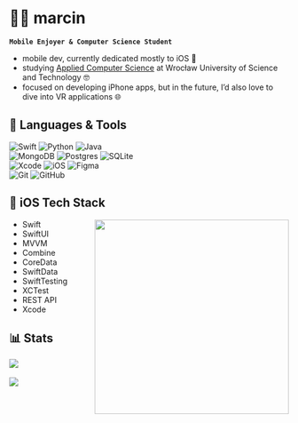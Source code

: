 # 🧑‍💻  marcin

**`Mobile Enjoyer & Computer Science Student`**
- mobile dev, currently dedicated mostly to iOS 🍏
- studying [Applied Computer Science](https://rekrutacja.pwr.edu.pl/wyszukiwarka-kierunkow-studiow/informatyka-stosowana/) at Wrocław University of Science and Technology 🤓 
- focused on developing iPhone apps, but in the future, I’d also love to dive into VR applications 🌐

## 🧰 Languages & Tools
<!-- Badges from https://github.com/Ileriayo/markdown-badges -->
![Swift](https://img.shields.io/badge/swift-F54A2A?style=for-the-badge&logo=swift&logoColor=white)
![Python](https://img.shields.io/badge/python-3670A0?style=for-the-badge&logo=python&logoColor=ffdd54)
![Java](https://img.shields.io/badge/java-%23ED8B00.svg?style=for-the-badge&logo=openjdk&logoColor=white) <br>
![MongoDB](https://img.shields.io/badge/MongoDB-%234ea94b.svg?style=for-the-badge&logo=mongodb&logoColor=white) 
![Postgres](https://img.shields.io/badge/postgres-%23316192.svg?style=for-the-badge&logo=postgresql&logoColor=white)
![SQLite](https://img.shields.io/badge/sqlite-%2307405e.svg?style=for-the-badge&logo=sqlite&logoColor=white) <br>
![Xcode](https://img.shields.io/badge/Xcode-007ACC?style=for-the-badge&logo=Xcode&logoColor=white)
![iOS](https://img.shields.io/badge/iOS-000000?style=for-the-badge&logo=ios&logoColor=white)
![Figma](https://img.shields.io/badge/figma-%23F24E1E.svg?style=for-the-badge&logo=figma&logoColor=white) <br>
![Git](https://img.shields.io/badge/git-%23F05033.svg?style=for-the-badge&logo=git&logoColor=white)
![GitHub](https://img.shields.io/badge/github-%23121011.svg?style=for-the-badge&logo=github&logoColor=white)

## 📱 iOS Tech Stack
<!-- Mindfulness gif from https://dribbble.com/shots/2684019-Mindfulness-Crafting-your-Thoughts -->
<img align="right" src="https://cdn.dribbble.com/userupload/21028750/file/original-50625e7040990ba2b9dba638ca207a61.gif" width="350">

- Swift
- SwiftUI
- MVVM
- Combine
- CoreData
- SwiftData
- SwiftTesting
- XCTest
- REST API
- Xcode

## 📊 Stats
<!-- GitHub stats from https://github.com/anuraghazra/github-readme-stats -->
![](https://github-readme-stats.vercel.app/api?username=marcinwawer&theme=catppuccin_mocha&include_all_commits=true&show_icons=true&hide=stars,issues&card_width=500px) <br><br>
![](https://github-readme-stats.vercel.app/api/top-langs/?username=marcinwawer&theme=material-palenight&card_width=500px)
